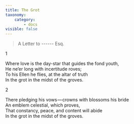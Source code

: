 ```yaml
---
title: The Grot
taxonomy:
    category:
        - docs
visible: false
---
```


> A Letter to ------ Esq.

1

Where love is the day-star that guides the fond youth,  
He ne’er long with incertitude roves;  
To his Ellen he flies, at the altar of truth  
In the grot in the midst of the groves.  

2

There pledging his vows — crowns with blossoms his bride  
An emblem celestial, which proves,  
That constancy, peace, and content will abide  
In the grot in the midst of the groves.